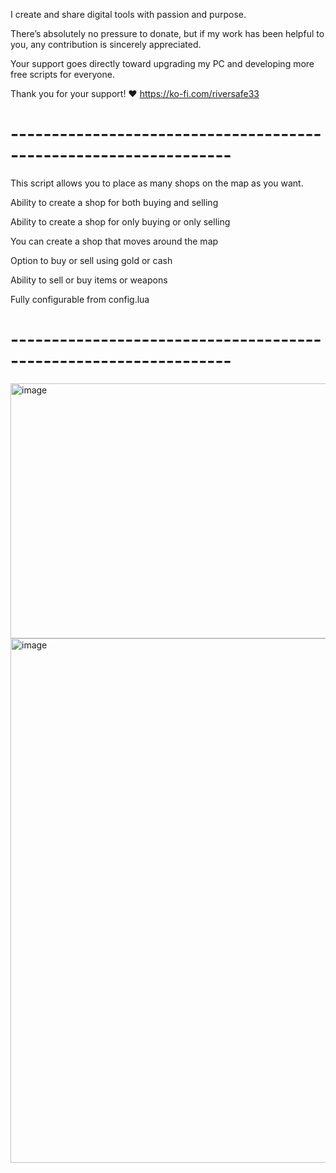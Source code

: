 I create and share digital tools with passion and purpose.

There’s absolutely no pressure to donate, but if my work has been helpful to you, any contribution is sincerely appreciated.

Your support goes directly toward upgrading my PC and developing more free scripts for everyone.

Thank you for your support! ❤️ https://ko-fi.com/riversafe33

# ----------------------------------------------------------------- #

This script allows you to place as many shops on the map as you want.

Ability to create a shop for both buying and selling

Ability to create a shop for only buying or only selling

You can create a shop that moves around the map

Option to buy or sell using gold or cash

Ability to sell or buy items or weapons

Fully configurable from config.lua

# ----------------------------------------------------------------- #

<img width="581" height="408" alt="image" src="https://github.com/user-attachments/assets/bcbab9e1-e902-43f6-a80c-78ee6ef03ce5" />

<img width="1276" height="839" alt="image" src="https://github.com/user-attachments/assets/8cc3ba8b-6a27-4707-b6b9-344368d89b5f" />
